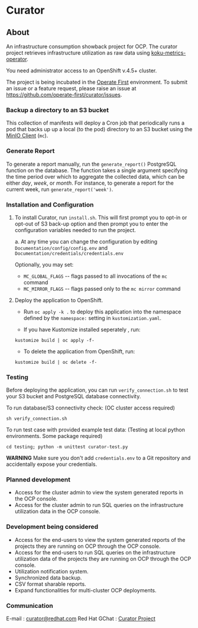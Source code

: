 # **Curator**

## About
An infrastructure consumption showback project for OCP. The curator project retrieves infrastructure utilization as raw data using [koku-metrics-operator](https://github.com/project-koku/koku-metrics-operator).

You need administrator access to an OpenShift v.4.5+ cluster. 

The project is being incubated in the [Operate First](https://www.operate-first.cloud/) environment. To submit an issue or a feature request, please raise an issue at https://github.com/operate-first/curator/issues. 


### Backup a directory to an S3 bucket
This collection of manifests will deploy a Cron job that periodically runs a pod that backs up up a local (to the pod) directory
to an S3 bucket using the [MinIO Client][] (`mc`).

[minio client]: https://docs.min.io/docs/minio-client-complete-guide.html

### Generate Report
To generate a report manually, run the `generate_report()` PostgreSQL function on the database. The function takes a single argument specifying the time period over which to aggregate the collected data, which can be either *day*, *week*, or *month*. For instance, to generate a report for the current week, run `generate_report('week')`.

### Installation and Configuration
1. To install Curator, run `install.sh`. This will first prompt you to opt-in or opt-out of S3 back-up option and then prompt you to enter the configuration variables needed to run the project.

      a. At any time you can change the configuration by editing `Documentation/config/config.env` and `Documentation/credentials/credentials.env`
 
   Optionally, you may set:

     - `MC_GLOBAL_FLAGS` -- flags passed to all invocations of the
       `mc` command
     - `MC_MIRROR_FLAGS` -- flags passed only to the `mc mirror`
       command

2. Deploy the application to OpenShift.

    - Run `oc apply -k .` to deploy this application into the
      namespace defined by the `namespace:` setting in
      `kustomization.yaml`.
	
    - If you have Kustomize installed seperately , run:

    ```
    kustomize build | oc apply -f-
    ```

    - To delete the application from OpenShift, run:

    ```
    kustomize build | oc delete -f-
    ```
    
### Testing

Before deploying the application, you can run `verify_connection.sh` to test your S3 bucket and PostgreSQL database connectivity. 

To run database/S3 connectivity check: (OC cluster access required)
```shell
sh verify_connection.sh
```

To run test case with provided example test data: (Testing at local python environments. Some package required)
```shell
cd testing; python -m unittest curator-test.py
```


**WARNING** Make sure you don't add `credentials.env` to a Git
repository and accidentally expose your credentials.

[docker image]: https://hub.docker.com/r/minio/mc/
[s3cmd]: https://s3tools.org/s3cmd

### Planned development

+ Access for the cluster admin to view the system generated reports in the OCP console. 
+ Access for the cluster admin to run SQL queries on the infrastructure utilization data in the OCP console. 


### Development being considered
+ Access for the end-users to view the system generated reports of the projects they are running on OCP through the OCP console. 
+ Access for the end-users to run SQL queries on the infrastructure utilization data of the projects they are running on OCP through the OCP console. 
+ Utilization notification system. 
+ Synchronized data backup. 
+ CSV format sharable reports. 
+ Expand functionalities for multi-cluster OCP deployments.

### Communication
E-mail : curator@redhat.com Red Hat GChat : [Curator Project](https://join.slack.com/t/operatefirst/shared_invite/zt-o2gn4wn8-O39g7sthTAuPCvaCNRnLww)
